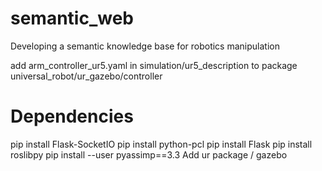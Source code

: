 # semantic_web
Developing a semantic knowledge base for robotics manipulation

add arm_controller_ur5.yaml in simulation/ur5_description to package universal_robot/ur_gazebo/controller

# Dependencies
pip install Flask-SocketIO
pip install python-pcl
pip install Flask
pip install roslibpy
pip install --user pyassimp==3.3
Add ur package / gazebo
